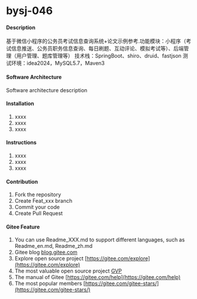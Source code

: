 # bysj-046

#### Description
基于微信小程序的公务员考试信息查询系统+论文示例参考.功能模块：小程序（考试信息推送、公务员职务信息查询、每日刷题、互动评论、模拟考试等）、后端管理（用户管理、题库管理等）
技术栈：SpringBoot、shiro、druid、fastjson
测试环境：idea2024，MySQL5.7，Maven3

#### Software Architecture
Software architecture description

#### Installation

1.  xxxx
2.  xxxx
3.  xxxx

#### Instructions

1.  xxxx
2.  xxxx
3.  xxxx

#### Contribution

1.  Fork the repository
2.  Create Feat_xxx branch
3.  Commit your code
4.  Create Pull Request


#### Gitee Feature

1.  You can use Readme\_XXX.md to support different languages, such as Readme\_en.md, Readme\_zh.md
2.  Gitee blog [blog.gitee.com](https://blog.gitee.com)
3.  Explore open source project [https://gitee.com/explore](https://gitee.com/explore)
4.  The most valuable open source project [GVP](https://gitee.com/gvp)
5.  The manual of Gitee [https://gitee.com/help](https://gitee.com/help)
6.  The most popular members  [https://gitee.com/gitee-stars/](https://gitee.com/gitee-stars/)
